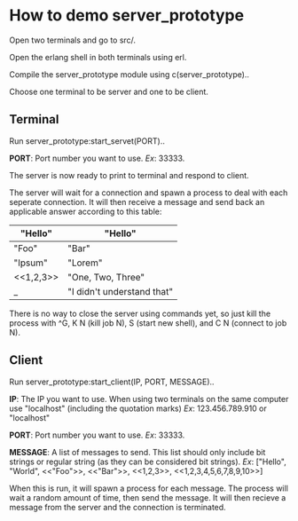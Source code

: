 # How to demo server_prototype

Open two terminals and go to src/.

Open the erlang shell in both terminals using erl.

Compile the server_prototype module using c(server_prototype)..

Choose one terminal to be server and one to be client.

## Terminal

Run server_prototype:start_servet(PORT)..

**PORT**: Port number you want to use. 
*Ex*: 33333.

The server is now ready to print to terminal and respond to client. 

The server will wait for a connection and spawn a process to deal with each seperate connection. It will then receive a message and send back an applicable answer according to this table:
	
| "Hello"   | "Hello"                    |
|-----------|----------------------------|
| "Foo"     | "Bar"                      |
| "Ipsum"   | "Lorem"                    |
| <<1,2,3>> | "One, Two, Three"          |
| _         | "I didn't understand that" |

There is no way to close the server using commands yet, so just kill the process with ^G, K N (kill job N), S (start new shell), and C N (connect to job N). 

## Client

Run server_prototype:start_client(IP, PORT, MESSAGE)..

**IP**: The IP you want to use. When using two terminals on the same computer use "localhost" (including the quotation marks)
*Ex*: 123.456.789.910 or "localhost"

**PORT**: Port number you want to use. 
*Ex*: 33333.

**MESSAGE**: A list of messages to send. This list should only include bit strings or regular string (as they can be considered bit strings).
*Ex*: ["Hello", "World", <<"Foo">>, <<"Bar">>, <<1,2,3>>, <<1,2,3,4,5,6,7,8,9,10>>]

When this is run, it will spawn a process for each message. The process will wait a random amount of time, then send the message. It will then recieve a message from the server and the connection is terminated. 
